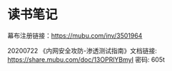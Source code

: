 # 读书笔记
幕布注册链接：https://mubu.com/inv/3501964

20200722 《内网安全攻防-渗透测试指南》文档链接: https://share.mubu.com/doc/13OPRlYBmyI 密码: 605t

